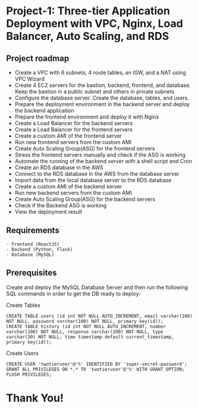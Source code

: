 # Project-1: Three-tier Application Deployment with VPC, Nginx, Load Balancer, Auto Scaling, and RDS
## Project roadmap
- Create a VPC with 6 subnets, 4 route tables, an IGW, and a NAT using VPC Wizard
- Create 4 EC2 servers for the bastion, backend, frontend, and database. Keep the bastion in a public subnet and others in private subnets
- Configure the database server. Create the database, tables, and users.
- Prepare the deployment environment in the backend server and deploy the backend application
- Prepare the frontend environment and deploy it with Nginx
- Create a Load Balancer for the backend servers
- Create a Load Balancer for the frontend servers
- Create a custom AMI of the frontend server
- Run new frontend servers from the custom AMI
- Create Auto Scaling Group(ASG) for the frontend servers
- Stress the frontend servers manually and check if the ASG is working
- Automate the running of the backend server with a shell script and Cron
- Create an RDS database in the AWS
- Connect to the RDS database in the AWS from the database server
- Import data from the local database server to the RDS database
- Create a custom AMI of the backend server
- Run new backend servers from the custom AMI
- Create Auto Scaling Group(ASG) for the backend servers
- Check if the Backend ASG is working
- View the deployment result
## Requirements
    - Frontend (ReactJS)
    - Backend (Python, Flask)
    - Database (MySQL)

## Prerequisites
Create and deploy the MySQL Database Server and then run the following SQL commands in order to get the DB ready to deploy-

Create Tables
```
CREATE TABLE users (id int NOT NULL AUTO_INCREMENT, email varchar(100) NOT NULL, password varchar(100) NOT NULL, primary key(id));
CREATE TABLE history (id int NOT NULL AUTO_INCREMENT, number varchar(100) NOT NULL, response varchar(100) NOT NULL, type varchar(30) NOT NULL, time timestamp default current_timestamp, primary key(id));
```

Create Users
```
CREATE USER 'twotieruser'@'%' IDENTIFIED BY 'super-secret-password';
GRANT ALL PRIVILEGES ON *.* TO 'twotieruser'@'%' WITH GRANT OPTION;
FLUSH PRIVILEGES;
```
# Thank You!
